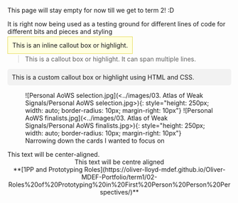 This page will stay empty for now till we get to term 2! :D 

It is right now being used as a testing ground for different lines of code for different bits and pieces and styling

<span style="background-color: #FFFFE0; padding: 10px; border: 1px solid #E6DB55;">This is an inline callout box or highlight.</span>

> This is a callout box or highlight.
> It can span multiple lines.

<div style="background-color: #f2f2f2; padding: 10px; border-radius: 5px;">
This is a custom callout box or highlight using HTML and CSS.
</div>

<figure markdown style="overflow: hidden;">
![Personal AoWS selection.jpg](<../images/03. Atlas of Weak Signals/Personal AoWS selection.jpg>){: style="height: 250px; width: auto; border-radius: 10px; margin-right: 10px"}
![Personal AoWS finalists.jpg](<../images/03. Atlas of Weak Signals/Personal AoWS finalists.jpg>){: style="height: 250px; width: auto; border-radius: 10px; margin-right: 10px"}
<figcaption>Narrowing down the cards I wanted to focus on</figcaption>
</figure>

<div class="center-text">
    This text will be center-aligned.
</div>

<div style="text-align: center;">
This text will be centre aligned
</div>

<div style="text-align: center;">
**[1PP and Prototyping Roles](https://oliver-lloyd-mdef.github.io/Oliver-MDEF-Portfolio/term1/02-Roles%20of%20Prototyping%20in%20First%20Person%20Person%20Perspectives/)**
</div>
